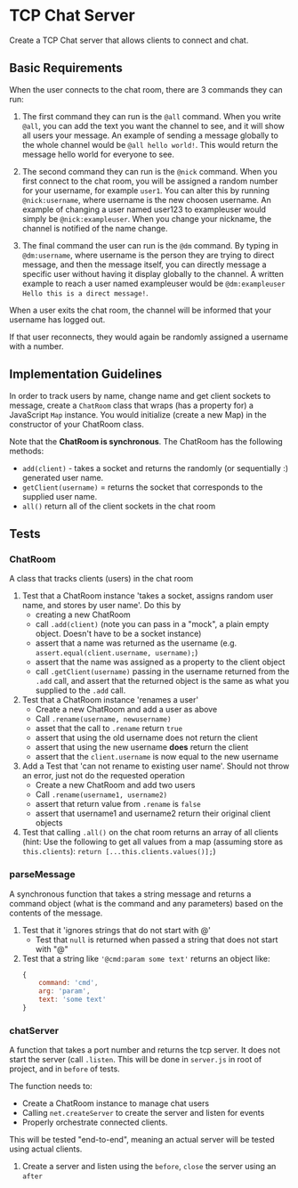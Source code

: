 TCP Chat Server
===

Create a TCP Chat server that allows clients to connect and chat.

## Basic Requirements

When the user connects to the chat room, there are 3 commands they can run:

1. The first command they can run is the `@all` command. When you write `@all`, you can add the text you want 
the channel to see, and it will show all users your message. An example of sending a message globally to the 
whole channel would be `@all hello world!`. This would return the message hello world for everyone to see.

2. The second command they can run is the `@nick` command. When you first connect to the chat room, you will be 
assigned a random number for your username, for example `user1`. You can alter this by running `@nick:username`, where username is the new choosen username. An example of changing a user named user123 to exampleuser would simply be `@nick:exampleuser`. 
When you change your nickname, the channel is notified of the name change.

3. The final command the user can run is the `@dm` command. By typing in `@dm:username`, 
where username is the person they are trying to direct message, and then the message itself, you can directly message a specific user without having it display 
globally to the channel. A written example to reach a user named exampleuser would be 
`@dm:exampleuser Hello this is a direct message!`.

When a user exits the chat room, the channel will be informed that your username has logged out. 

If that user reconnects, they would again be randomly assigned a username with a number.

## Implementation Guidelines

In order to track users by name, change name and get client sockets to message, create a `ChatRoom` class that wraps (has a property for) a JavaScript `Map` instance. You would initialize (create a new Map) in the constructor of your ChatRoom class.

Note that the **ChatRoom is synchronous**. The ChatRoom has the following methods:

* `add(client)` - takes a socket and returns the randomly (or sequentially :) generated user name.
* `getClient(username)` =  returns the socket that corresponds to the supplied user name.
* `all()` return all of the client sockets in the chat room

## Tests

### ChatRoom

A class that tracks clients (users) in the chat room

1. Test that a ChatRoom instance 'takes a socket, assigns random user name, and stores by user name'. Do this by
    * creating a new ChatRoom 
    * call `.add(client)` (note you can pass in a "mock", a plain empty object. Doesn't have to be a socket instance)
    * assert that a name was returned as the username (e.g. `assert.equal(client.username, username);`)
    * assert that the name was assigned as a property to the client object
    * call `.getClient(username)` passing in the username returned from the `.add` call, and assert that the returned object is the same as what you supplied to the `.add` call.
2. Test that a ChatRoom instance 'renames a user'
    * Create a new ChatRoom and add a user as above
    * Call `.rename(username, newusername)`
    * asset that the call to `.rename` return `true`
    * assert that using the old username does not return the client
    * assert that using the new username **does** return the client
    * assert that the `client.username` is now equal to the new username
3. Add a Test that 'can not rename to existing user name'. Should not throw an error, just not do the requested operation
    * Create a new ChatRoom and add two users
    * Call `.rename(username1, username2)`
    * assert that return value from `.rename` is `false`
    * assert that username1 and username2 return their original client objects
4. Test that calling `.all()` on the chat room returns an array of all clients (hint: Use the following to get all values from a map (assuming store as `this.clients`): `return [...this.clients.values()];`)

### parseMessage

A synchronous function that takes a string message and returns a command object (what is the command and any parameters) based on the contents of the message.

1. Test that it 'ignores strings that do not start with @'
    * Test that `null` is returned when passed a string that does not start with "@"
2. Test that a string like `'@cmd:param some text'` returns an object like:
    ```js
    { 
        command: 'cmd',
        arg: 'param',
        text: 'some text'
    }
    ```

### chatServer

A function that takes a port number and returns the tcp server. It does not start the server
(call `.listen`. This will be done in `server.js` in root of project, and in `before` of tests.

The function needs to:
* Create a ChatRoom instance to manage chat users
* Calling `net.createServer` to create the server and listen for events
* Properly orchestrate connected clients.

This will be tested "end-to-end", meaning an actual server will be tested using actual clients.

1. Create a server and listen using the `before`, `close` the server using an `after`




